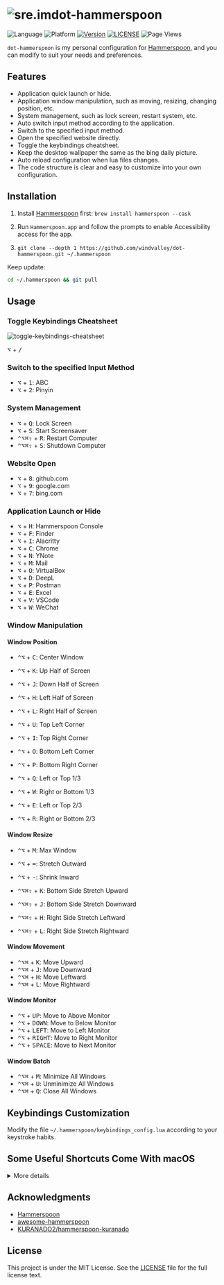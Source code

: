 # ![sre.im](https://sre.im/favicon-64.png)dot-hammerspoon

![Language](https://img.shields.io/badge/language-Lua-orange)
![Platform](https://img.shields.io/badge/platform-macOS-lightgrey)
[![Version](https://img.shields.io/github/v/release/windvalley/dot-hammerspoon?include_prereleases)](https://github.com/windvalley/dot-hammerspoon/releases)
[![LICENSE](https://img.shields.io/github/license/windvalley/dot-hammerspoon)](LICENSE)
![Page Views](https://views.whatilearened.today/views/github/windvalley/dot-hammerspoon.svg)

`dot-hammerspoon` is my personal configuration for [Hammerspoon](http://www.hammerspoon.org/), and you can modify to suit your needs and preferences.

## Features

- Application quick launch or hide.
- Application window manipulation, such as moving, resizing, changing position, etc.
- System management, such as lock screen, restart system, etc.
- Auto switch input method according to the application.
- Switch to the specified input method.
- Open the specified website directly.
- Toggle the keybindings cheatsheet.
- Keep the desktop wallpaper the same as the bing daily picture.
- Auto reload configuration when lua files changes.
- The code structure is clear and easy to customize into your own configuration.

## Installation

1. Install [Hammerspoon](http://www.hammerspoon.org/) first: `brew install hammerspoon --cask`

2. Run `Hammerspoon.app` and follow the prompts to enable Accessibility access for the app.

3. `git clone --depth 1 https://github.com/windvalley/dot-hammerspoon.git ~/.hammerspoon`

Keep update:

```sh
cd ~/.hammerspoon && git pull
```

## Usage

### Toggle Keybindings Cheatsheet

![toggle-keybindings-cheatsheet](https://user-images.githubusercontent.com/6139938/213378139-2d005ac0-bce3-4798-a8b5-e2c23fd5817c.gif)

<kbd>⌥</kbd> + <kbd>/</kbd>

### Switch to the specified Input Method

- <kbd>⌥</kbd> + <kbd>1</kbd>: ABC
- <kbd>⌥</kbd> + <kbd>2</kbd>: Pinyin

### System Management

- <kbd>⌥</kbd> + <kbd>Q</kbd>: Lock Screen
- <kbd>⌥</kbd> + <kbd>S</kbd>: Start Screensaver
- <kbd>⌃</kbd><kbd>⌥</kbd><kbd>⌘</kbd><kbd>⇧</kbd> + <kbd>R</kbd>: Restart Computer
- <kbd>⌃</kbd><kbd>⌥</kbd><kbd>⌘</kbd><kbd>⇧</kbd> + <kbd>S</kbd>: Shutdown Computer

### Website Open

- <kbd>⌥</kbd> + <kbd>8</kbd>: github.com
- <kbd>⌥</kbd> + <kbd>9</kbd>: google.com
- <kbd>⌥</kbd> + <kbd>7</kbd>: bing.com

### Application Launch or Hide

- <kbd>⌥</kbd> + <kbd>H</kbd>: Hammerspoon Console
- <kbd>⌥</kbd> + <kbd>F</kbd>: Finder
- <kbd>⌥</kbd> + <kbd>I</kbd>: Alacritty
- <kbd>⌥</kbd> + <kbd>C</kbd>: Chrome
- <kbd>⌥</kbd> + <kbd>N</kbd>: YNote
- <kbd>⌥</kbd> + <kbd>M</kbd>: Mail
- <kbd>⌥</kbd> + <kbd>O</kbd>: VirtualBox
- <kbd>⌥</kbd> + <kbd>D</kbd>: DeepL
- <kbd>⌥</kbd> + <kbd>P</kbd>: Postman
- <kbd>⌥</kbd> + <kbd>E</kbd>: Excel
- <kbd>⌥</kbd> + <kbd>V</kbd>: VSCode
- <kbd>⌥</kbd> + <kbd>W</kbd>: WeChat

### Window Manipulation

#### Window Position

- <kbd>⌃</kbd><kbd>⌥</kbd> + <kbd>C</kbd>: Center Window

- <kbd>⌃</kbd><kbd>⌥</kbd> + <kbd>K</kbd>: Up Half of Screen
- <kbd>⌃</kbd><kbd>⌥</kbd> + <kbd>J</kbd>: Down Half of Screen
- <kbd>⌃</kbd><kbd>⌥</kbd> + <kbd>H</kbd>: Left Half of Screen
- <kbd>⌃</kbd><kbd>⌥</kbd> + <kbd>L</kbd>: Right Half of Screen

- <kbd>⌃</kbd><kbd>⌥</kbd> + <kbd>U</kbd>: Top Left Corner
- <kbd>⌃</kbd><kbd>⌥</kbd> + <kbd>I</kbd>: Top Right Corner
- <kbd>⌃</kbd><kbd>⌥</kbd> + <kbd>O</kbd>: Bottom Left Corner
- <kbd>⌃</kbd><kbd>⌥</kbd> + <kbd>P</kbd>: Bottom Right Corner

- <kbd>⌃</kbd><kbd>⌥</kbd> + <kbd>Q</kbd>: Left or Top 1/3
- <kbd>⌃</kbd><kbd>⌥</kbd> + <kbd>W</kbd>: Right or Bottom 1/3
- <kbd>⌃</kbd><kbd>⌥</kbd> + <kbd>E</kbd>: Left or Top 2/3
- <kbd>⌃</kbd><kbd>⌥</kbd> + <kbd>R</kbd>: Right or Bottom 2/3

#### Window Resize

- <kbd>⌃</kbd><kbd>⌥</kbd> + <kbd>M</kbd>: Max Window

- <kbd>⌃</kbd><kbd>⌥</kbd> + <kbd>=</kbd>: Stretch Outward
- <kbd>⌃</kbd><kbd>⌥</kbd> + <kbd>-</kbd>: Shrink Inward

- <kbd>⌃</kbd><kbd>⌥</kbd><kbd>⌘</kbd><kbd>⇧</kbd> + <kbd>K</kbd>: Bottom Side Stretch Upward
- <kbd>⌃</kbd><kbd>⌥</kbd><kbd>⌘</kbd><kbd>⇧</kbd> + <kbd>J</kbd>: Bottom Side Stretch Downward
- <kbd>⌃</kbd><kbd>⌥</kbd><kbd>⌘</kbd><kbd>⇧</kbd> + <kbd>H</kbd>: Right Side Stretch Leftward
- <kbd>⌃</kbd><kbd>⌥</kbd><kbd>⌘</kbd><kbd>⇧</kbd> + <kbd>L</kbd>: Right Side Stretch Rightward

#### Window Movement

- <kbd>⌃</kbd><kbd>⌥</kbd><kbd>⌘</kbd> + <kbd>K</kbd>: Move Upward
- <kbd>⌃</kbd><kbd>⌥</kbd><kbd>⌘</kbd> + <kbd>J</kbd>: Move Downward
- <kbd>⌃</kbd><kbd>⌥</kbd><kbd>⌘</kbd> + <kbd>H</kbd>: Move Leftward
- <kbd>⌃</kbd><kbd>⌥</kbd><kbd>⌘</kbd> + <kbd>L</kbd>: Move Rightward

#### Window Monitor

- <kbd>⌃</kbd><kbd>⌥</kbd> + <kbd>UP</kbd>: Move to Above Monitor
- <kbd>⌃</kbd><kbd>⌥</kbd> + <kbd>DOWN</kbd>: Move to Below Monitor
- <kbd>⌃</kbd><kbd>⌥</kbd> + <kbd>LEFT</kbd>: Move to Left Monitor
- <kbd>⌃</kbd><kbd>⌥</kbd> + <kbd>RIGHT</kbd>: Move to Right Monitor
- <kbd>⌃</kbd><kbd>⌥</kbd> + <kbd>SPACE</kbd>: Move to Next Monitor

#### Window Batch

- <kbd>⌃</kbd><kbd>⌥</kbd><kbd>⌘</kbd> + <kbd>M</kbd>: Minimize All Windows
- <kbd>⌃</kbd><kbd>⌥</kbd><kbd>⌘</kbd> + <kbd>U</kbd>: Unminimize All Windows
- <kbd>⌃</kbd><kbd>⌥</kbd><kbd>⌘</kbd> + <kbd>Q</kbd>: Close All Windows

## Keybindings Customization

Modify the file `~/.hammerspoon/keybindings_config.lua` according to your keystroke habits.

## Some Useful Shortcuts Come With macOS

<details>
<summary>More details</summary>

### Desktop

- <kbd>⌃</kbd> + <kbd>RIGHT</kbd>: Switch to right desktop
- <kbd>⌃</kbd> + <kbd>LEFT</kbd>: Switch to left desktop
- <kbd>⌃</kbd> + <kbd>UP</kbd>: Toggle tiling windows
- <kbd>⌥</kbd><kbd>⌘</kbd> + <kbd>D</kbd>: Toggle dock

### Application

- <kbd>⌘</kbd> + <kbd>Q</kbd>: Close app
- <kbd>⌘</kbd> + <kbd>,</kbd>: Open the app's preferences
- <kbd>⌘</kbd><kbd>⇧</kbd> + <kbd>/</kbd>: Toggle help

### Window

- <kbd>⌘</kbd> + <kbd>H</kbd>: Hide window
- <kbd>⌘</kbd> + <kbd>M</kbd>: Minimize window
- <kbd>⌘</kbd> + <kbd>N</kbd>: New window
- <kbd>⌘</kbd> + <kbd>W</kbd>: Close window
- <kbd>⌘</kbd> + <kbd>\`</kbd>: Switch between windows of the same application
- <kbd>⌃</kbd><kbd>⌘</kbd> + <kbd>F</kbd>: Toggle window fullscreen
- <kbd>⌃</kbd><kbd>⌘</kbd> + <kbd>H</kbd>: Hide all windows except the current one

### Window Tab

- <kbd>⌘</kbd><kbd>⇧</kbd> + <kbd>[</kbd>: Switch to the left tab
- <kbd>⌘</kbd><kbd>⇧</kbd> + <kbd>]</kbd>: Switch to the right tab
- <kbd>⌘</kbd> + <kbd>NUMBER</kbd>: Switch to the specified tab
- <kbd>⌘</kbd> + <kbd>9</kbd>: Switch to the last tab

### Cursor

- <kbd>⌃</kbd> + <kbd>P</kbd>: Move the cursor up
- <kbd>⌃</kbd> + <kbd>N</kbd>: Move the cursor down
- <kbd>⌃</kbd> + <kbd>B</kbd>: Move the cursor back/left
- <kbd>⌃</kbd> + <kbd>F</kbd>: Move the cursor forward/right
- <kbd>⌃</kbd> + <kbd>A</kbd>: Move the cursor to the beginning of the line
- <kbd>⌃</kbd> + <kbd>E</kbd>: Move the cursor to the end of the line

### File

- <kbd>⌘</kbd> + <kbd>BACKSPACE</kbd>: Delete the selected file
- <kbd>⌘</kbd> + <kbd>DOWN</kbd>: Go to a directory or open a file
- <kbd>⌘</kbd> + <kbd>UP</kbd>: Back to the upper level directory
- <kbd>⌘</kbd><kbd>⇧</kbd> + <kbd>BACKSPACE</kbd>: Clear the Trash

### Others

- <kbd>⌘</kbd> + <kbd>+</kbd>: Expand font size
- <kbd>⌘</kbd> + <kbd>-</kbd>: Shrink font size
- <kbd>⌘</kbd> + <kbd>0</kbd>: Reset font size

- <kbd>⌘</kbd> + <kbd>Z</kbd>: Undo
- <kbd>⌘</kbd><kbd>⇧</kbd> + <kbd>Z</kbd>: Redo
- <kbd>⌘</kbd> + <kbd>C</kbd>: Copy
- <kbd>⌘</kbd> + <kbd>V</kbd>: Paste
- <kbd>⌘</kbd><kbd>⌥</kbd> + <kbd>V</kbd>: Paste and delete the original object

</details>

## Acknowledgments

- [Hammerspoon](https://github.com/Hammerspoon/hammerspoon)
- [awesome-hammerspoon](https://github.com/ashfinal/awesome-hammerspoon)
- [KURANADO2/hammerspoon-kuranado](https://github.com/KURANADO2/hammerspoon-kuranado)

## License

This project is under the MIT License.
See the [LICENSE](LICENSE) file for the full license text.
